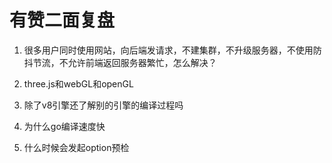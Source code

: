 # 有赞二面复盘
1. 很多用户同时使用网站，向后端发请求，不建集群，不升级服务器，不使用防抖节流，不允许前端返回服务器繁忙，怎么解决？

2. three.js和webGL和openGL

3. 除了v8引擎还了解别的引擎的编译过程吗

4. 为什么go编译速度快

5. 什么时候会发起option预检